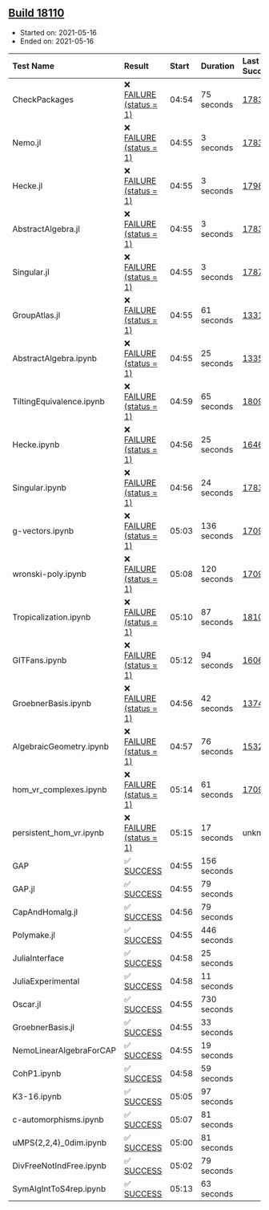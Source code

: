 ## [Build 18110](https://oscarci.mathematik.uni-kl.de/job/oscar/18110/)

* Started on: 2021-05-16
* Ended on: 2021-05-16

| Test Name    | Result | Start | Duration | Last Success | First Failure |
|:-------------|:-------|:------|:---------|:-------------|:--------------|
| CheckPackages | ❌ [FAILURE (status = 1)](https://oscarci.mathematik.uni-kl.de/job/oscar/18110/artifact/logs/build-18110/CheckPackages.log) | 04:54 | 75 seconds | [17832](https://oscarci.mathematik.uni-kl.de/job/oscar/17832/) | [17833](https://oscarci.mathematik.uni-kl.de/job/oscar/17833/) |
| Nemo.jl | ❌ [FAILURE (status = 1)](https://oscarci.mathematik.uni-kl.de/job/oscar/18110/artifact/logs/build-18110/Nemo.jl.log) | 04:55 | 3 seconds | [17835](https://oscarci.mathematik.uni-kl.de/job/oscar/17835/) | [17836](https://oscarci.mathematik.uni-kl.de/job/oscar/17836/) |
| Hecke.jl | ❌ [FAILURE (status = 1)](https://oscarci.mathematik.uni-kl.de/job/oscar/18110/artifact/logs/build-18110/Hecke.jl.log) | 04:55 | 3 seconds | [17987](https://oscarci.mathematik.uni-kl.de/job/oscar/17987/) | [17988](https://oscarci.mathematik.uni-kl.de/job/oscar/17988/) |
| AbstractAlgebra.jl | ❌ [FAILURE (status = 1)](https://oscarci.mathematik.uni-kl.de/job/oscar/18110/artifact/logs/build-18110/AbstractAlgebra.jl.log) | 04:55 | 3 seconds | [17831](https://oscarci.mathematik.uni-kl.de/job/oscar/17831/) | [17832](https://oscarci.mathematik.uni-kl.de/job/oscar/17832/) |
| Singular.jl | ❌ [FAILURE (status = 1)](https://oscarci.mathematik.uni-kl.de/job/oscar/18110/artifact/logs/build-18110/Singular.jl.log) | 04:55 | 3 seconds | [17871](https://oscarci.mathematik.uni-kl.de/job/oscar/17871/) | [17872](https://oscarci.mathematik.uni-kl.de/job/oscar/17872/) |
| GroupAtlas.jl | ❌ [FAILURE (status = 1)](https://oscarci.mathematik.uni-kl.de/job/oscar/18110/artifact/logs/build-18110/GroupAtlas.jl.log) | 04:55 | 61 seconds | [13311](https://oscarci.mathematik.uni-kl.de/job/oscar/13311/) | [13312](https://oscarci.mathematik.uni-kl.de/job/oscar/13312/) |
| AbstractAlgebra.ipynb | ❌ [FAILURE (status = 1)](https://oscarci.mathematik.uni-kl.de/job/oscar/18110/artifact/logs/build-18110/AbstractAlgebra.ipynb.log) | 04:55 | 25 seconds | [13355](https://oscarci.mathematik.uni-kl.de/job/oscar/13355/) | [13356](https://oscarci.mathematik.uni-kl.de/job/oscar/13356/) |
| TiltingEquivalence.ipynb | ❌ [FAILURE (status = 1)](https://oscarci.mathematik.uni-kl.de/job/oscar/18110/artifact/logs/build-18110/TiltingEquivalence.ipynb.log) | 04:59 | 65 seconds | [18094](https://oscarci.mathematik.uni-kl.de/job/oscar/18094/) | [18095](https://oscarci.mathematik.uni-kl.de/job/oscar/18095/) |
| Hecke.ipynb | ❌ [FAILURE (status = 1)](https://oscarci.mathematik.uni-kl.de/job/oscar/18110/artifact/logs/build-18110/Hecke.ipynb.log) | 04:56 | 25 seconds | [16463](https://oscarci.mathematik.uni-kl.de/job/oscar/16463/) | [16464](https://oscarci.mathematik.uni-kl.de/job/oscar/16464/) |
| Singular.ipynb | ❌ [FAILURE (status = 1)](https://oscarci.mathematik.uni-kl.de/job/oscar/18110/artifact/logs/build-18110/Singular.ipynb.log) | 04:56 | 24 seconds | [17835](https://oscarci.mathematik.uni-kl.de/job/oscar/17835/) | [17836](https://oscarci.mathematik.uni-kl.de/job/oscar/17836/) |
| g-vectors.ipynb | ❌ [FAILURE (status = 1)](https://oscarci.mathematik.uni-kl.de/job/oscar/18110/artifact/logs/build-18110/g-vectors.ipynb.log) | 05:03 | 136 seconds | [17099](https://oscarci.mathematik.uni-kl.de/job/oscar/17099/) | [17100](https://oscarci.mathematik.uni-kl.de/job/oscar/17100/) |
| wronski-poly.ipynb | ❌ [FAILURE (status = 1)](https://oscarci.mathematik.uni-kl.de/job/oscar/18110/artifact/logs/build-18110/wronski-poly.ipynb.log) | 05:08 | 120 seconds | [17098](https://oscarci.mathematik.uni-kl.de/job/oscar/17098/) | [17099](https://oscarci.mathematik.uni-kl.de/job/oscar/17099/) |
| Tropicalization.ipynb | ❌ [FAILURE (status = 1)](https://oscarci.mathematik.uni-kl.de/job/oscar/18110/artifact/logs/build-18110/Tropicalization.ipynb.log) | 05:10 | 87 seconds | [18109](https://oscarci.mathematik.uni-kl.de/job/oscar/18109/) | [18110](https://oscarci.mathematik.uni-kl.de/job/oscar/18110/) |
| GITFans.ipynb | ❌ [FAILURE (status = 1)](https://oscarci.mathematik.uni-kl.de/job/oscar/18110/artifact/logs/build-18110/GITFans.ipynb.log) | 05:12 | 94 seconds | [16068](https://oscarci.mathematik.uni-kl.de/job/oscar/16068/) | [16069](https://oscarci.mathematik.uni-kl.de/job/oscar/16069/) |
| GroebnerBasis.ipynb | ❌ [FAILURE (status = 1)](https://oscarci.mathematik.uni-kl.de/job/oscar/18110/artifact/logs/build-18110/GroebnerBasis.ipynb.log) | 04:56 | 42 seconds | [13748](https://oscarci.mathematik.uni-kl.de/job/oscar/13748/) | [13749](https://oscarci.mathematik.uni-kl.de/job/oscar/13749/) |
| AlgebraicGeometry.ipynb | ❌ [FAILURE (status = 1)](https://oscarci.mathematik.uni-kl.de/job/oscar/18110/artifact/logs/build-18110/AlgebraicGeometry.ipynb.log) | 04:57 | 76 seconds | [15322](https://oscarci.mathematik.uni-kl.de/job/oscar/15322/) | [15323](https://oscarci.mathematik.uni-kl.de/job/oscar/15323/) |
| hom_vr_complexes.ipynb | ❌ [FAILURE (status = 1)](https://oscarci.mathematik.uni-kl.de/job/oscar/18110/artifact/logs/build-18110/hom_vr_complexes.ipynb.log) | 05:14 | 61 seconds | [17099](https://oscarci.mathematik.uni-kl.de/job/oscar/17099/) | [17100](https://oscarci.mathematik.uni-kl.de/job/oscar/17100/) |
| persistent_hom_vr.ipynb | ❌ [FAILURE (status = 1)](https://oscarci.mathematik.uni-kl.de/job/oscar/18110/artifact/logs/build-18110/persistent_hom_vr.ipynb.log) | 05:15 | 17 seconds | unknown | unknown |
| GAP | ✅ [SUCCESS](https://oscarci.mathematik.uni-kl.de/job/oscar/18110/artifact/logs/build-18110/GAP.log) | 04:55 | 156 seconds |  |  |
| GAP.jl | ✅ [SUCCESS](https://oscarci.mathematik.uni-kl.de/job/oscar/18110/artifact/logs/build-18110/GAP.jl.log) | 04:55 | 79 seconds |  |  |
| CapAndHomalg.jl | ✅ [SUCCESS](https://oscarci.mathematik.uni-kl.de/job/oscar/18110/artifact/logs/build-18110/CapAndHomalg.jl.log) | 04:56 | 79 seconds |  |  |
| Polymake.jl | ✅ [SUCCESS](https://oscarci.mathematik.uni-kl.de/job/oscar/18110/artifact/logs/build-18110/Polymake.jl.log) | 04:55 | 446 seconds |  |  |
| JuliaInterface | ✅ [SUCCESS](https://oscarci.mathematik.uni-kl.de/job/oscar/18110/artifact/logs/build-18110/JuliaInterface.log) | 04:58 | 25 seconds |  |  |
| JuliaExperimental | ✅ [SUCCESS](https://oscarci.mathematik.uni-kl.de/job/oscar/18110/artifact/logs/build-18110/JuliaExperimental.log) | 04:58 | 11 seconds |  |  |
| Oscar.jl | ✅ [SUCCESS](https://oscarci.mathematik.uni-kl.de/job/oscar/18110/artifact/logs/build-18110/Oscar.jl.log) | 04:55 | 730 seconds |  |  |
| GroebnerBasis.jl | ✅ [SUCCESS](https://oscarci.mathematik.uni-kl.de/job/oscar/18110/artifact/logs/build-18110/GroebnerBasis.jl.log) | 04:55 | 33 seconds |  |  |
| NemoLinearAlgebraForCAP | ✅ [SUCCESS](https://oscarci.mathematik.uni-kl.de/job/oscar/18110/artifact/logs/build-18110/NemoLinearAlgebraForCAP.log) | 04:55 | 19 seconds |  |  |
| CohP1.ipynb | ✅ [SUCCESS](https://oscarci.mathematik.uni-kl.de/job/oscar/18110/artifact/logs/build-18110/CohP1.ipynb.log) | 04:58 | 59 seconds |  |  |
| K3-16.ipynb | ✅ [SUCCESS](https://oscarci.mathematik.uni-kl.de/job/oscar/18110/artifact/logs/build-18110/K3-16.ipynb.log) | 05:05 | 97 seconds |  |  |
| c-automorphisms.ipynb | ✅ [SUCCESS](https://oscarci.mathematik.uni-kl.de/job/oscar/18110/artifact/logs/build-18110/c-automorphisms.ipynb.log) | 05:07 | 81 seconds |  |  |
| uMPS(2,2,4)_0dim.ipynb | ✅ [SUCCESS](https://oscarci.mathematik.uni-kl.de/job/oscar/18110/artifact/logs/build-18110/uMPS-2-2-4-_0dim.ipynb.log) | 05:00 | 81 seconds |  |  |
| DivFreeNotIndFree.ipynb | ✅ [SUCCESS](https://oscarci.mathematik.uni-kl.de/job/oscar/18110/artifact/logs/build-18110/DivFreeNotIndFree.ipynb.log) | 05:02 | 79 seconds |  |  |
| SymAlgIntToS4rep.ipynb | ✅ [SUCCESS](https://oscarci.mathematik.uni-kl.de/job/oscar/18110/artifact/logs/build-18110/SymAlgIntToS4rep.ipynb.log) | 05:13 | 63 seconds |  |  |
